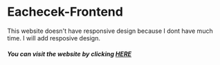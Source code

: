 # Eachecek-Frontend
This website doesn't have responsive design because I dont have much time. I will add resposive design.<br />

##### You can visit the website by clicking [HERE](https://eachecek.netlify.app/)
